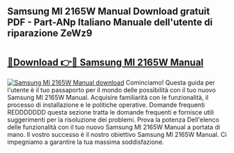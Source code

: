 ## Samsung Ml 2165W Manual Download gratuit PDF - Part-ANp Italiano Manuale dell'utente di riparazione ZeWz9

# <h2><a href="http://dfgezkr.blite.top/?on=Samsung+Ml+2165W+Manual">🔗Download 👉🔴 Samsung Ml 2165W Manual</a></h2>

[![Samsung Ml 2165W Manual download](https://i.imgur.com/lujVjoI.png)](http://dfgezkr.blite.top/?on=Samsung+Ml+2165W+Manual)
Cominciamo! Questa guida per l'utente è il tuo passaporto per il mondo delle possibilità con il tuo nuovo Samsung Ml 2165W Manual. Acquisire familiarità con le funzionalità, il processo di installazione e le politiche operative. Domande frequenti REDDDDDDD questa sezione tratta le domande frequenti e fornisce utili suggerimenti per la risoluzione dei problemi. Prova la potenza Dell'elenco delle funzionalità con il tuo nuovo Samsung Ml 2165W Manual a portata di mano. Il vostro successo è il nostro obiettivo Samsung Ml 2165W Manual. Ci impegniamo a garantire la tua massima soddisfazione.

